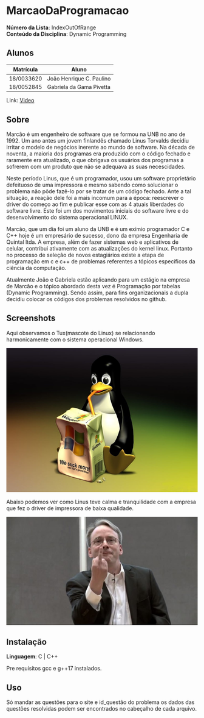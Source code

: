 # MarcaoDaProgramacao

**Número da Lista**: IndexOutOfRange<br>
**Conteúdo da Disciplina**: Dynamic Programming<br>

## Alunos
|Matrícula | Aluno |
| -- | -- |
| 18/0033620  |  João Henrique C. Paulino |
| 18/0052845  |  Gabriela da Gama Pivetta |

Link: [Video](https://drive.google.com/file/d/1jdZeoWjYGzuG1YR5CK4kjoWR6lqn6PKt/view?usp=sharing)

## Sobre 
Marcão é um engenheiro de software que se formou na UNB no ano de 1992. Um ano antes um jovem finlandês chamado Linus Torvalds decidiu
irritar o modelo de negócios inerente ao mundo de software. Na década de noventa, a maioria dos programas era produzido com o código
fechado e raramente era atualizado, o que obrigava os usuários dos programas a sofrerem com um produto que não se adequava as suas 
necescidades. 

Neste período Linus, que é um programador, usou um software proprietário defeituoso de uma impressora e mesmo sabendo como
solucionar o problema não pôde fazê-lo por se tratar de um código fechado. Ante a tal situação, a reação dele foi a mais
incomum para a época: reescrever o driver do começo ao fim e publicar esse com as 4 atuais liberdades do software livre.
Este foi um dos movimentos iniciais do software livre e do desenvolvimento do sistema operacional LINUX.

Marcão, que um dia foi um aluno da UNB e é um exímio programador C e C++ hoje é um empresário de sucesso, dono da empresa
Engenharia de Quintal ltda. A empresa, além de fazer sistemas web e aplicativos de celular, contribui ativamente com as atualizações
do kernel linux. Portanto no processo de seleção de novos estagiários existe a etapa de programação em c e c++ de problemas referentes a tópicos
específicos da ciência da computação. 

Atualmente João e Gabriela estão aplicando para um estágio na empresa de Marcão e o tópico abordado desta vez é Programação por tabelas
(Dynamic Programming). Sendo assim, para fins organizacionais a dupla decidiu colocar os códigos dos problemas resolvidos no github.

## Screenshots

Aqui observamos o Tux(mascote do Linux) se relacionando 
harmonicamente com o sistema operacional Windows.

![linux mascote](img/tux.jpg)

Abaixo podemos ver como Linus teve calma e tranquilidade com
a empresa que fez o driver de impressora de baixa qualidade.

![linux](img/linux.jpg)

## Instalação 
**Linguagem**: C | C++<br>

Pre requisitos gcc e g++17 instalados.

## Uso 
Só mandar as questões para o site e id_questão do problema os dados das questões resolvidas podem ser encontrados no cabeçalho de cada arquivo.
